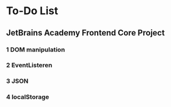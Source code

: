 # To-Do List

## JetBrains Academy Frontend Core Project

### 1 DOM manipulation
### 2 EventListeren
### 3 JSON
### 4 localStorage